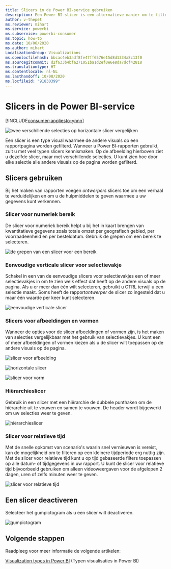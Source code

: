 ```yaml
---
title: Slicers in de Power BI-service gebruiken
description: Een Power BI-slicer is een alternatieve manier om te filteren. U beperkt hiermee het gedeelte van de gegevensset dat wordt weergegeven in de andere visualisaties in een rapport.
author: v-thepet
ms.reviewer: mihart
ms.service: powerbi
ms.subservice: powerbi-consumer
ms.topic: how-to
ms.date: 10/06/2020
ms.author: mihart
LocalizationGroup: Visualizations
ms.openlocfilehash: bbcac4eb3adf8fe47ff6576e15d8d1334a8c13f0
ms.sourcegitcommit: d2f633b4bfa271051ba1d2ef0e6e8da7dcf42818
ms.translationtype: HT
ms.contentlocale: nl-NL
ms.lasthandoff: 10/08/2020
ms.locfileid: "91830399"
---
```

# <a name="slicers-in-the-power-bi-service"></a>Slicers in de Power BI-service

[!INCLUDE[consumer-appliesto-ynnn](../includes/consumer-appliesto-yynn.md)]

![twee verschillende selecties op horizontale slicer vergelijken](media/end-user-slicer/power-bi-slider.png)

Een slicer is een type visual waarmee de andere visuals op een rapportpagina worden gefilterd. Wanneer u Power BI-rapporten gebruikt, zult u met veel typen slicers kennismaken. Op de afbeelding hierboven ziet u dezelfde slicer, maar met verschillende selecties. U kunt zien hoe door elke selectie alle andere visuals op de pagina worden gefilterd.  


## <a name="how-to-use-slicers"></a>Slicers gebruiken
Bij het maken van rapporten voegen *ontwerpers* slicers toe om een verhaal te verduidelijken en om u de hulpmiddelen te geven waarmee u uw gegevens kunt verkennen.

### <a name="numeric-range-slicer"></a>Slicer voor numeriek bereik
 De slicer voor numeriek bereik helpt u bij het in kaart brengen van kwantitatieve gegevens zoals totale omzet per geografisch gebied, per voorraadeenheid en per besteldatum. Gebruik de grepen om een bereik te selecteren. 

![de grepen van een slicer voor een bereik](media/end-user-slicer/power-bi-handles.png)

### <a name="basic-vertical-checkbox-slicer"></a>Eenvoudige verticale slicer voor selectievakje

Schakel in een van de eenvoudige slicers voor selectievakjes een of meer selectievakjes in om te zien welk effect dat heeft op de andere visuals op de pagina. Als u er meer dan één wilt selecteren, gebruikt u CTRL terwijl u een selectie maakt. Soms heeft de rapport*ontwerper* de slicer zo ingesteld dat u maar één waarde per keer kunt selecteren. 

![eenvoudige verticale slicer](media/end-user-slicer/power-bi-basic.png)

### <a name="image-and-shape-slicers"></a>Slicers voor afbeeldingen en vormen
Wanneer de opties voor de slicer afbeeldingen of vormen zijn, is het maken van selecties vergelijkbaar met het gebruik van selectievakjes. U kunt een of meer afbeeldingen of vormen kiezen als u de slicer wilt toepassen op de andere visuals op de pagina. 

![slicer voor afbeelding](media/end-user-slicer/power-bi-image.png)    

![horizontale slicer](media/end-user-slicer/power-bi-horizontal.png)    

![slicer voor vorm](media/end-user-slicer/power-bi-boxes.png)

### <a name="hierarchy-slicer"></a>Hiërarchieslicer

Gebruik in een slicer met een hiërarchie de dubbele punthaken om de hiërarchie uit te vouwen en samen te vouwen. De header wordt bijgewerkt om uw selecties weer te geven.

![hiërarchieslicer](media/end-user-slicer/power-bi-hierarchy.png)

### <a name="relative-time-slicer"></a>Slicer voor relatieve tijd
Met de snelle opkomst van scenario's waarin snel vernieuwen is vereist, kan de mogelijkheid om te filteren op een kleinere tijdperiode erg nuttig zijn.
Met de slicer voor relatieve tijd kunt u op tijd gebaseerde filters toepassen op alle datum- of tijdgegevens in uw rapport. U kunt de slicer voor relatieve tijd bijvoorbeeld gebruiken om alleen videoweergaven voor de afgelopen 2 dagen, uren of zelfs minuten weer te geven. 

![slicer voor relatieve tijd](media/end-user-slicer/power-bi-relative-time.png)

## <a name="deactivate-a-slicer"></a>Een slicer deactiveren
Selecteer het gumpictogram als u een slicer wilt deactiveren.

![gumpictogram](media/end-user-slicer/power-bi-eraser.png)

## <a name="next-steps"></a>Volgende stappen
Raadpleeg voor meer informatie de volgende artikelen:

[Visualization types in Power BI](end-user-visualizations.md) (Typen visualisaties in Power BI)

